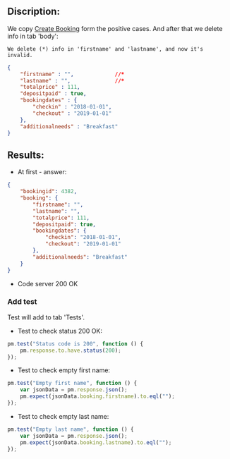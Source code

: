 ## Discription:
We copy [Create Booking](https://github.com/dkob1996/Postman-Collections/blob/main/Restful-booker/Positive/Create-Booking.md) form the positive cases.
And after that we delete info in tab 'body':
```
We delete (*) info in 'firstname' and 'lastname', and now it's invalid.
```
```json
{
    "firstname" : "",             //*
    "lastname" : "",              //*
    "totalprice" : 111,
    "depositpaid" : true,
    "bookingdates" : {
        "checkin" : "2018-01-01",
        "checkout" : "2019-01-01"
    },
    "additionalneeds" : "Breakfast"
}
```
## Results:
* At first - answer:
```json
{
    "bookingid": 4382,
    "booking": {
        "firstname": "",
        "lastname": "",
        "totalprice": 111,
        "depositpaid": true,
        "bookingdates": {
            "checkin": "2018-01-01",
            "checkout": "2019-01-01"
        },
        "additionalneeds": "Breakfast"
    }
}
```
* Code server 200 OK

### Add test<br>
Test will add to tab 'Tests'.

* Test to check status 200 OK:
```js
pm.test("Status code is 200", function () {
    pm.response.to.have.status(200);
});
```

* Test to check empty first name:
```js
pm.test("Empty first name", function () {
    var jsonData = pm.response.json();
    pm.expect(jsonData.booking.firstname).to.eql("");
});
```

* Test to check empty last name:
```js
pm.test("Empty last name", function () {
    var jsonData = pm.response.json();
    pm.expect(jsonData.booking.lastname).to.eql("");
});
```